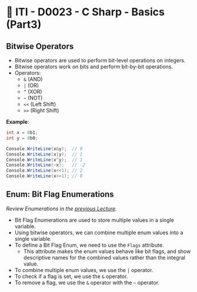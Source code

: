 # 🔖 ITI - D0023 - C Sharp - Basics (Part3)

## Bitwise Operators

- Bitwise operators are used to perform bit-level operations on integers.
- Bitwise operators work on bits and perform bit-by-bit operations.
- Operators:
  - `&` (AND)
  - `|` (OR)
  - `^` (XOR)
  - `~` (NOT)
  - `<<` (Left Shift)
  - `>>` (Right Shift)

**Example**:

```csharp
int x = 0b1;
int y = 0b0;

Console.WriteLine(x&y);  // 0
Console.WriteLine(x|y);  // 1
Console.WriteLine(x^y);  // 1
Console.WriteLine(~x);   // -2
Console.WriteLine(x<<1); // 2
Console.WriteLine(x>>1); // 0
```

## Enum: Bit Flag Enumerations

_Review Enumerations in the [previous Lecture](./iti-d0022-csharp-basics-part2.md#enums)._

- Bit Flag Enumerations are used to store multiple values in a single variable.
- Using bitwise operators, we can combine multiple enum values into a single variable.
- To define a Bit Flag Enum, we need to use the `Flags` attribute.
  - This attribute makes the enum values behave like bit flags, and show descriptive names for the combined values rather than the integral value.
- To combine multiple enum values, we use the `|` operator.
- To check if a flag is set, we use the `&` operator.
- To remove a flag, we use the `&` operator with the `~` operator.

